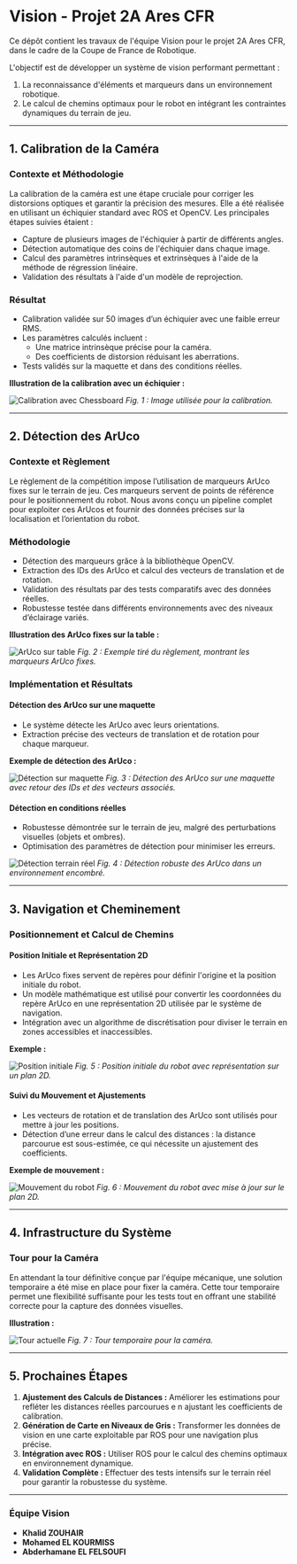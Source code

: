 # Vision - Projet 2A Ares CFR

Ce dépôt contient les travaux de l'équipe Vision pour le projet 2A Ares CFR, dans le cadre de la Coupe de France de Robotique. 

L'objectif est de développer un système de vision performant permettant :
1. La reconnaissance d'éléments et marqueurs dans un environnement robotique.
2. Le calcul de chemins optimaux pour le robot en intégrant les contraintes dynamiques du terrain de jeu.

---

## **1. Calibration de la Caméra**

### **Contexte et Méthodologie**
La calibration de la caméra est une étape cruciale pour corriger les distorsions optiques et garantir la précision des mesures. 
Elle a été réalisée en utilisant un échiquier standard avec ROS et OpenCV. Les principales étapes suivies étaient :
- Capture de plusieurs images de l'échiquier à partir de différents angles.
- Détection automatique des coins de l'échiquier dans chaque image.
- Calcul des paramètres intrinsèques et extrinsèques à l'aide de la méthode de régression linéaire.
- Validation des résultats à l'aide d'un modèle de reprojection.

### **Résultat**
- Calibration validée sur 50 images d’un échiquier avec une faible erreur RMS.
- Les paramètres calculés incluent :
  - Une matrice intrinsèque précise pour la caméra.
  - Des coefficients de distorsion réduisant les aberrations.
- Tests validés sur la maquette et dans des conditions réelles.

**Illustration de la calibration avec un échiquier :**

![Calibration avec Chessboard](images/calibration_chessboard.jpg)
*Fig. 1 : Image utilisée pour la calibration.*

---

## **2. Détection des ArUco**

### **Contexte et Règlement**
Le règlement de la compétition impose l’utilisation de marqueurs ArUco fixes sur le terrain de jeu. Ces marqueurs servent de points 
de référence pour le positionnement du robot. Nous avons conçu un pipeline complet pour exploiter ces ArUcos et fournir des données 
précises sur la localisation et l’orientation du robot.

### **Méthodologie**
- Détection des marqueurs grâce à la bibliothèque OpenCV.
- Extraction des IDs des ArUco et calcul des vecteurs de translation et de rotation.
- Validation des résultats par des tests comparatifs avec des données réelles.
- Robustesse testée dans différents environnements avec des niveaux d’éclairage variés.

**Illustration des ArUco fixes sur la table :**

![ArUco sur table](images/aruco_table_reglement.jpg)
*Fig. 2 : Exemple tiré du règlement, montrant les marqueurs ArUco fixes.*

### **Implémentation et Résultats**

#### **Détection des ArUco sur une maquette**
- Le système détecte les ArUco avec leurs orientations.
- Extraction précise des vecteurs de translation et de rotation pour chaque marqueur.

**Exemple de détection des ArUco :**

![Détection sur maquette](images/aruco_detection_maquette.jpg)
*Fig. 3 : Détection des ArUco sur une maquette avec retour des IDs et des vecteurs associés.*

#### **Détection en conditions réelles**
- Robustesse démontrée sur le terrain de jeu, malgré des perturbations visuelles (objets et ombres).
- Optimisation des paramètres de détection pour minimiser les erreurs.

![Détection terrain réel](images/aruco_detection_terrain.jpg)
*Fig. 4 : Détection robuste des ArUco dans un environnement encombré.*

---

## **3. Navigation et Cheminement**

### **Positionnement et Calcul de Chemins**

#### **Position Initiale et Représentation 2D**
- Les ArUco fixes servent de repères pour définir l'origine et la position initiale du robot.
- Un modèle mathématique est utilisé pour convertir les coordonnées du repère ArUco en une représentation 2D utilisée par le système 
de navigation.
- Intégration avec un algorithme de discrétisation pour diviser le terrain en zones accessibles et inaccessibles.

**Exemple :**

![Position initiale](images/path_robot_initial.jpg)
*Fig. 5 : Position initiale du robot avec représentation sur un plan 2D.*

#### **Suivi du Mouvement et Ajustements**
- Les vecteurs de rotation et de translation des ArUco sont utilisés pour mettre à jour les positions.
- Détection d’une erreur dans le calcul des distances : la distance parcourue est sous-estimée, ce qui nécessite un ajustement 
des coefficients.

**Exemple de mouvement :**

![Mouvement du robot](images/path_robot_movement.jpg)
*Fig. 6 : Mouvement du robot avec mise à jour sur le plan 2D.*

---

## **4. Infrastructure du Système**

### **Tour pour la Caméra**
En attendant la tour définitive conçue par l'équipe mécanique, une solution temporaire a été mise en place pour fixer la caméra. 
Cette tour temporaire permet une flexibilité suffisante pour les tests tout en offrant une stabilité correcte pour la capture 
des données visuelles.

**Illustration :**

![Tour actuelle](images/camera_tower.jpg)
*Fig. 7 : Tour temporaire pour la caméra.*

---

## **5. Prochaines Étapes**

1. **Ajustement des Calculs de Distances :** Améliorer les estimations pour refléter les distances réelles parcourues e
n ajustant les coefficients de calibration.
2. **Génération de Carte en Niveaux de Gris :** Transformer les données de vision en une carte exploitable par ROS pour 
une navigation plus précise.
3. **Intégration avec ROS :** Utiliser ROS pour le calcul des chemins optimaux en environnement dynamique.
4. **Validation Complète :** Effectuer des tests intensifs sur le terrain réel pour garantir la robustesse du système.

---

### **Équipe Vision**
- **Khalid ZOUHAIR**
- **Mohamed EL KOURMISS**
- **Abderhamane EL FELSOUFI**